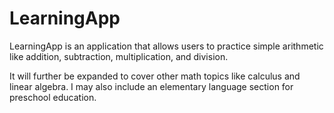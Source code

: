 # LearningApp

LearningApp is an application that allows users to practice simple arithmetic like addition, subtraction, multiplication, and division.

It will further be expanded to cover other math topics like calculus and linear algebra. I may also include an elementary language section for preschool education. 
